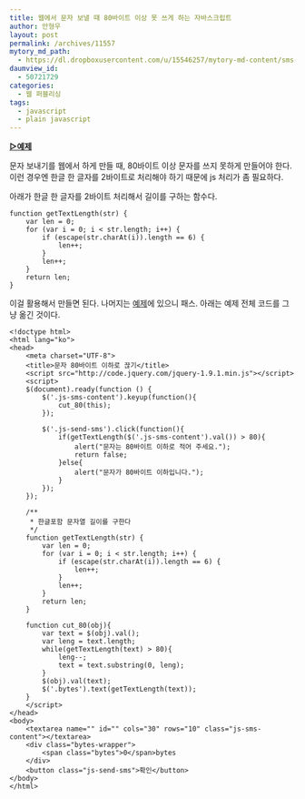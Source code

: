 ```yaml
---
title: 웹에서 문자 보낼 때 80바이트 이상 못 쓰게 하는 자바스크립트
author: 안형우
layout: post
permalink: /archives/11557
mytory_md_path:
  - https://dl.dropboxusercontent.com/u/15546257/mytory-md-content/sms-cut-bytes.md
daumview_id:
  - 50721729
categories:
  - 웹 퍼블리싱
tags:
  - javascript
  - plain javascript
---
```

[**▷예제**][1]

문자 보내기를 웹에서 하게 만들 때, 80바이트 이상 문자를 쓰지 못하게 만들어야 한다. 이런 경우엔 한글 한 글자를 2바이트로 처리해야 하기 때문에 js 처리가 좀 필요하다.

아래가 한글 한 글자를 2바이트 처리해서 길이를 구하는 함수다.

    function getTextLength(str) {
        var len = 0;
        for (var i = 0; i < str.length; i++) {
            if (escape(str.charAt(i)).length == 6) {
                len++;
            }
            len++;
        }
        return len;
    }
    

이걸 활용해서 만들면 된다. 나머지는 [예제][1]에 있으니 패스. 아래는 예제 전체 코드를 그냥 옮긴 것이다.

    <!doctype html>
    <html lang="ko">
    <head>
        <meta charset="UTF-8">
        <title>문자 80바이트 이하로 끊기</title>
        <script src="http://code.jquery.com/jquery-1.9.1.min.js"></script>
        <script>
        $(document).ready(function () {
            $('.js-sms-content').keyup(function(){
                cut_80(this);
            });
    
            $('.js-send-sms').click(function(){
                if(getTextLength($('.js-sms-content').val()) > 80){
                    alert("문자는 80바이트 이하로 적어 주세요.");
                    return false;
                }else{
                    alert("문자가 80바이트 이하입니다.");
                }
            });
        });
    
        /**
         * 한글포함 문자열 길이를 구한다
         */
        function getTextLength(str) {
            var len = 0;
            for (var i = 0; i < str.length; i++) {
                if (escape(str.charAt(i)).length == 6) {
                    len++;
                }
                len++;
            }
            return len;
        }
    
        function cut_80(obj){
            var text = $(obj).val();
            var leng = text.length;
            while(getTextLength(text) > 80){
                leng--;
                text = text.substring(0, leng);
            }
            $(obj).val(text);
            $('.bytes').text(getTextLength(text));
        }
        </script>
    </head>
    <body>
        <textarea name="" id="" cols="30" rows="10" class="js-sms-content"></textarea>
        <div class="bytes-wrapper">
            <span class="bytes">0</span>bytes
        </div>
        <button class="js-send-sms">확인</button>
    </body>
    </html>

 [1]: /uploads/legacy/sms-cut-bytes/sms-cut-bytes.html